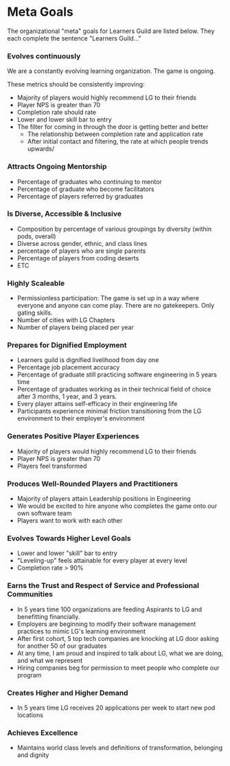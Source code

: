 # Meta Goals

The organizational "meta" goals for Learners Guild are listed below. They each complete the sentence "Learners Guild..."

### Evolves continuously

We are a constantly evolving learning organization. The game is ongoing.

These metrics should be consistently improving:
- Majority of players would highly recommend LG to their friends
- Player NPS is greater than 70
- Completion rate should rate
- Lower and lower skill bar to entry
- The filter for coming in through the door is getting better and better
  - The relationship between completion rate and application rate
  - After initial contact and filtering, the rate at which people trends upwards/

### Attracts Ongoing Mentorship
- Percentage of graduates who continuing to mentor
- Percentage of graduate who become facilitators
- Percentage of players referred by graduates

### Is Diverse, Accessible & Inclusive
- Composition by percentage of various groupings by diversity (within pods, overall)
- Diverse across gender, ethnic, and class lines
- percentage of players who are single parents
- Percentage of players from coding deserts
- ETC

### Highly Scaleable
- Permissionless participation: The game is set up in a way where everyone and anyone can come play. There are no gatekeepers. Only gating skills.
- Number of cities with LG Chapters
- Number of players being placed per year

### Prepares for Dignified Employment
- Learners guild is dignified livelihood from day one
- Percentage job placement accuracy
- Percentage of graduate still practicing software engineering in 5 years time
- Percentage of graduates working as in their technical field of choice after 3 months, 1 year, and 3 years.
- Every player attains self-efficacy in their engineering life
- Participants experience minimal friction transitioning from the LG environment to their employer's environment

### Generates Positive Player Experiences
- Majority of players would highly recommend LG to their friends
- Player NPS is greater than 70
- Players feel transformed

### Produces Well-Rounded Players and Practitioners
- Majority of players attain Leadership positions in Engineering
- We would be excited to hire anyone who completes the game onto our own software team
- Players want to work with each other

### Evolves Towards Higher Level Goals
- Lower and lower "skill" bar to entry
- "Leveling-up" feels attainable for every player at every level
- Completion rate > 90%

### Earns the Trust and Respect of Service and Professional Communities
- In 5 years time 100 organizations are feeding Aspirants to LG and benefitting financially.
- Employers are beginning to modify their software management practices to mimic LG's learning environment
- After first cohort, 5 top tech companies are knocking at LG door asking for another 50 of our graduates
- At any time, I am proud and inspired to talk about LG, what we are doing, and what we represent
- Hiring companies beg for permission to meet people who complete our program

### Creates Higher and Higher Demand
- In 5 years time LG receives 20 applications per week to start new pod locations

### Achieves Excellence
- Maintains world class levels and definitions of transformation, belonging and dignity

